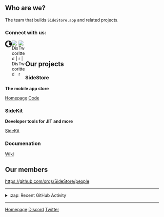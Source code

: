 <!-- 
Docs: How to use GitHub README and actions to auto-generate embedded content.
https://github.com/anuraghazra/github-readme-stats
https://www.youtube.com/watch?v=n6d4KHSKqGk
https://github.com/rahuldkjain/github-profile-readme-generator
 -->

## Who are we?

The team that builds `SideStore.app` and related projects.

### Connect with us:

<!--
[![Website](https://img.shields.io/website?label=sidestore.io&style=for-the-badge&url=https://sidestore.io)](https://sidestore.io)
[![Twitter Follow](https://img.shields.io/twitter/follow/sidestore_io?color=1DA1F2&logo=twitter&style=for-the-badge)](https://twitter.com/intent/follow?original_referer=https%3A%2F%2Fgithub.com%2Fsidestore&screen_name=sidestore)
[![GitHub Followers](https://img.shields.io/github/followers/sidestore?style=for-the-badge)]()
[![GitHub Sponsors](https://img.shields.io/github/sponsors/sidestore?style=for-the-badge
)]() 
-->

[<img align="left" alt="sidestore.io" width="22px" src="https://raw.githubusercontent.com/iconic/open-iconic/master/svg/globe.svg" />][website]
[<img align="left" alt="Discord | Discord" width="22px" src="https://cdn.jsdelivr.net/npm/simple-icons@v3/icons/discord.svg" />][discord]
[<img align="left" alt="Twitter | Twitter" width="22px" src="https://cdn.jsdelivr.net/npm/simple-icons@v3/icons/twitter.svg" />][twitter]

<br />
<br />

## Our projects

### SideStore

__The mobile app store__

[Homepage][website]
[Code][git.sidestore]

### SideKit

__Developer tools for JIT and more__

[SideKit][git.sidekit]

### Documenation

[Wiki][wiki]

## Our members

https://github.com/orgs/SideStore/people

---

<details>
  <summary>:zap: Recent GitHub Activity</summary>

<!--START_SECTION:activity-->
1. 🗣 Commented on [#394](https://github.com/SideStore/SideStore/issues/394) in [SideStore/SideStore](https://github.com/SideStore/SideStore)
2. 🗣 Commented on [#394](https://github.com/SideStore/SideStore/issues/394) in [SideStore/SideStore](https://github.com/SideStore/SideStore)
3. 🗣 Commented on [#394](https://github.com/SideStore/SideStore/issues/394) in [SideStore/SideStore](https://github.com/SideStore/SideStore)
4. 🗣 Commented on [#394](https://github.com/SideStore/SideStore/issues/394) in [SideStore/SideStore](https://github.com/SideStore/SideStore)
5. 🗣 Commented on [#394](https://github.com/SideStore/SideStore/issues/394) in [SideStore/SideStore](https://github.com/SideStore/SideStore)
6. 🗣 Commented on [#394](https://github.com/SideStore/SideStore/issues/394) in [SideStore/SideStore](https://github.com/SideStore/SideStore)
7. ❗️ Opened issue [#394](https://github.com/SideStore/SideStore/issues/394) in [SideStore/SideStore](https://github.com/SideStore/SideStore)
8. 🗣 Commented on [#7](https://github.com/SideStore/omnisette-server/issues/7) in [SideStore/omnisette-server](https://github.com/SideStore/omnisette-server)
9. ❗️ Opened issue [#7](https://github.com/SideStore/omnisette-server/issues/7) in [SideStore/omnisette-server](https://github.com/SideStore/omnisette-server)
10. 🗣 Commented on [#393](https://github.com/SideStore/SideStore/issues/393) in [SideStore/SideStore](https://github.com/SideStore/SideStore)
11. 🗣 Commented on [#393](https://github.com/SideStore/SideStore/issues/393) in [SideStore/SideStore](https://github.com/SideStore/SideStore)
12. 🗣 Commented on [#314](https://github.com/SideStore/SideStore/issues/314) in [SideStore/SideStore](https://github.com/SideStore/SideStore)
13. 🗣 Commented on [#393](https://github.com/SideStore/SideStore/issues/393) in [SideStore/SideStore](https://github.com/SideStore/SideStore)
14. ❗️ Opened issue [#393](https://github.com/SideStore/SideStore/issues/393) in [SideStore/SideStore](https://github.com/SideStore/SideStore)
15. 🗣 Commented on [#314](https://github.com/SideStore/SideStore/issues/314) in [SideStore/SideStore](https://github.com/SideStore/SideStore)
16. 🗣 Commented on [#11](https://github.com/SideStore/SideServer-Windows/issues/11) in [SideStore/SideServer-Windows](https://github.com/SideStore/SideServer-Windows)
17. 🗣 Commented on [#11](https://github.com/SideStore/SideServer-Windows/issues/11) in [SideStore/SideServer-Windows](https://github.com/SideStore/SideServer-Windows)
18. 💪 Opened PR [#2](https://github.com/SideStore/.github/pull/2) in [SideStore/.github](https://github.com/SideStore/.github)
19. ❗️ Closed issue [#391](https://github.com/SideStore/SideStore/issues/391) in [SideStore/SideStore](https://github.com/SideStore/SideStore)
20. 🎉 Merged PR [#16](https://github.com/SideStore/SideServer-Windows/pull/16) in [SideStore/SideServer-Windows](https://github.com/SideStore/SideServer-Windows)
<!--END_SECTION:activity-->

</details>

---

[Homepage][patreon] [Discord][discord] [Twitter][twitter]

<!--
- [Patreon][patreon]
- [OpenCollective][opencollective]
- [YouTube][youtube]
-->

[website]: https://sidestore.io
[wiki]: https://wiki.sidestore.io
[twitter]: https://twitter.com/sidestore_io
[discord]: https://discord.gg/CacsuuzsBq
[youtube]: https://youtube.com/TODO
[patreon]: https://www.patreon.com/SideStore
[opencollective]: https://opencollective.com/TODO
[git.sidestore]: https://github.com/SideStore/SideStore/
[git.sidekit]: https://github.com/SideStore/SideKit

